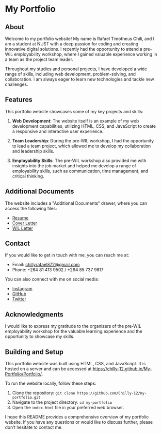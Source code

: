 # My Portfolio

## About
Welcome to my portfolio website! My name is Rafael Timotheus Chili, and I am a student at NUST with a deep passion for coding and creating innovative digital solutions. I recently had the opportunity to attend a pre-WIL employability workshop, where I gained valuable experience working in a team as the project team leader.

Throughout my studies and personal projects, I have developed a wide range of skills, including web development, problem-solving, and collaboration. I am always eager to learn new technologies and tackle new challenges.

## Features
This portfolio website showcases some of my key projects and skills:

1. **Web Development**: The website itself is an example of my web development capabilities, utilizing HTML, CSS, and JavaScript to create a responsive and interactive user experience.

2. **Team Leadership**: During the pre-WIL workshop, I had the opportunity to lead a team project, which allowed me to develop my collaboration and leadership skills.

3. **Employability Skills**: The pre-WIL workshop also provided me with insights into the job market and helped me develop a range of employability skills, such as communication, time management, and critical thinking.

## Additional Documents
The website includes a "Additional Documents" drawer, where you can access the following files:

- [Resume](Resume.pdf)
- [Cover Letter](cover_letter.pdf)
- [WIL Letter](WIL.pdf)

## Contact
If you would like to get in touch with me, you can reach me at:

- Email: chillyrafael872@gmail.com
- Phone: +264 81 413 9502 / +264 85 737 9817

You can also connect with me on social media:

- [Instagram](https://www.instagram.com/ddown_ttown/)
- [GitHub](https://github.com/Chilly-12)
- [Twitter](https://x.com/___Juice__)

## Acknowledgments
I would like to express my gratitude to the organizers of the pre-WIL employability workshop for the valuable learning experience and the opportunity to showcase my skills.

## Building and Setup
This portfolio website was built using HTML, CSS, and JavaScript. It is hosted on a server and can be accessed at https://chilly-12.github.io/My-Portfolio/Portfolio/.

To run the website locally, follow these steps:

1. Clone the repository: `git clone https://github.com/Chilly-12/my-portfolio.git`
2. Navigate to the project directory: `cd my-portfolio`
3. Open the `index.html` file in your preferred web browser.

I hope this README provides a comprehensive overview of my portfolio website. If you have any questions or would like to discuss further, please don't hesitate to contact me.
